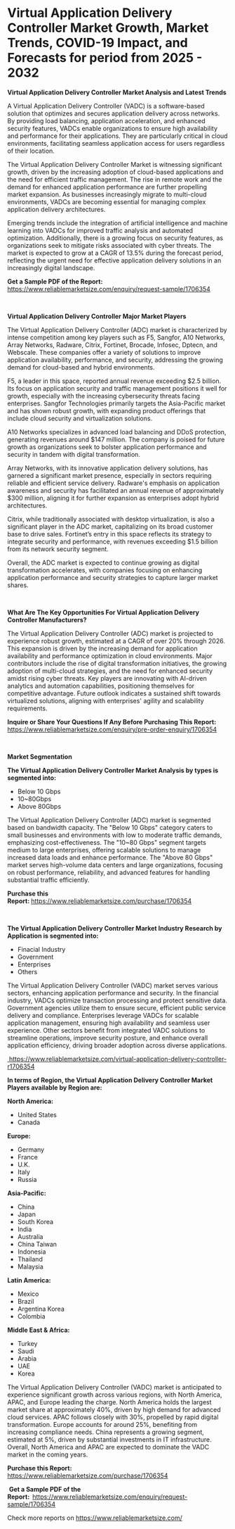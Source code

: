 <p><h1>Virtual Application Delivery Controller Market Growth, Market Trends, COVID-19 Impact, and Forecasts for period from 2025 - 2032</h1></p><p><strong>Virtual Application Delivery Controller Market Analysis and Latest Trends</strong></p>
<p><p>A Virtual Application Delivery Controller (VADC) is a software-based solution that optimizes and secures application delivery across networks. By providing load balancing, application acceleration, and enhanced security features, VADCs enable organizations to ensure high availability and performance for their applications. They are particularly critical in cloud environments, facilitating seamless application access for users regardless of their location.</p><p>The Virtual Application Delivery Controller Market is witnessing significant growth, driven by the increasing adoption of cloud-based applications and the need for efficient traffic management. The rise in remote work and the demand for enhanced application performance are further propelling market expansion. As businesses increasingly migrate to multi-cloud environments, VADCs are becoming essential for managing complex application delivery architectures.</p><p>Emerging trends include the integration of artificial intelligence and machine learning into VADCs for improved traffic analysis and automated optimization. Additionally, there is a growing focus on security features, as organizations seek to mitigate risks associated with cyber threats. The market is expected to grow at a CAGR of 13.5% during the forecast period, reflecting the urgent need for effective application delivery solutions in an increasingly digital landscape.</p></p>
<p><strong>Get a Sample PDF of the Report:&nbsp;</strong> <a href="https://www.reliablemarketsize.com/enquiry/request-sample/1706354?utm_campaign=3129&utm_medium=2&utm_source=Github&utm_content=ia&utm_term=10032025&utm_id=virtual-application-delivery-controller">https://www.reliablemarketsize.com/enquiry/request-sample/1706354</a></p>
<p>&nbsp;</p>
<p><strong>Virtual Application Delivery Controller Major Market Players</strong></p>
<p><p>The Virtual Application Delivery Controller (ADC) market is characterized by intense competition among key players such as F5, Sangfor, A10 Networks, Array Networks, Radware, Citrix, Fortinet, Brocade, Infosec, Dptecn, and Webscale. These companies offer a variety of solutions to improve application availability, performance, and security, addressing the growing demand for cloud-based and hybrid environments.</p><p>F5, a leader in this space, reported annual revenue exceeding $2.5 billion. Its focus on application security and traffic management positions it well for growth, especially with the increasing cybersecurity threats facing enterprises. Sangfor Technologies primarily targets the Asia-Pacific market and has shown robust growth, with expanding product offerings that include cloud security and virtualization solutions.</p><p>A10 Networks specializes in advanced load balancing and DDoS protection, generating revenues around $147 million. The company is poised for future growth as organizations seek to bolster application performance and security in tandem with digital transformation.</p><p>Array Networks, with its innovative application delivery solutions, has garnered a significant market presence, especially in sectors requiring reliable and efficient service delivery. Radware's emphasis on application awareness and security has facilitated an annual revenue of approximately $300 million, aligning it for further expansion as enterprises adopt hybrid architectures.</p><p>Citrix, while traditionally associated with desktop virtualization, is also a significant player in the ADC market, capitalizing on its broad customer base to drive sales. Fortinet’s entry in this space reflects its strategy to integrate security and performance, with revenues exceeding $1.5 billion from its network security segment.</p><p>Overall, the ADC market is expected to continue growing as digital transformation accelerates, with companies focusing on enhancing application performance and security strategies to capture larger market shares.</p></p>
<p>&nbsp;</p>
<p><strong>What Are The Key Opportunities For Virtual Application Delivery Controller Manufacturers?</strong></p>
<p><p>The Virtual Application Delivery Controller (ADC) market is projected to experience robust growth, estimated at a CAGR of over 20% through 2026. This expansion is driven by the increasing demand for application availability and performance optimization in cloud environments. Major contributors include the rise of digital transformation initiatives, the growing adoption of multi-cloud strategies, and the need for enhanced security amidst rising cyber threats. Key players are innovating with AI-driven analytics and automation capabilities, positioning themselves for competitive advantage. Future outlook indicates a sustained shift towards virtualized solutions, aligning with enterprises' agility and scalability requirements.</p></p>
<p><strong>Inquire or Share Your Questions If Any Before Purchasing This Report:</strong> <a href="https://www.reliablemarketsize.com/enquiry/pre-order-enquiry/1706354?utm_campaign=3129&utm_medium=2&utm_source=Github&utm_content=ia&utm_term=10032025&utm_id=virtual-application-delivery-controller">https://www.reliablemarketsize.com/enquiry/pre-order-enquiry/1706354</a></p>
<p>&nbsp;</p>
<p><strong>Market Segmentation</strong></p>
<p><strong>The Virtual Application Delivery Controller Market Analysis by types is segmented into:</strong></p>
<p><ul><li>Below 10 Gbps</li><li>10~80Gbps</li><li>Above 80Gbps</li></ul></p>
<p><p>The Virtual Application Delivery Controller (ADC) market is segmented based on bandwidth capacity. The "Below 10 Gbps" category caters to small businesses and environments with low to moderate traffic demands, emphasizing cost-effectiveness. The "10~80 Gbps" segment targets medium to large enterprises, offering scalable solutions to manage increased data loads and enhance performance. The "Above 80 Gbps" market serves high-volume data centers and large organizations, focusing on robust performance, reliability, and advanced features for handling substantial traffic efficiently.</p></p>
<p><strong>Purchase this Report:&nbsp;</strong><a href="https://www.reliablemarketsize.com/purchase/1706354?utm_campaign=3129&utm_medium=2&utm_source=Github&utm_content=ia&utm_term=10032025&utm_id=virtual-application-delivery-controller">https://www.reliablemarketsize.com/purchase/1706354</a></p>
<p>&nbsp;</p>
<p><strong>The Virtual Application Delivery Controller Market Industry Research by Application is segmented into:</strong></p>
<p><ul><li>Finacial Industry</li><li>Government</li><li>Enterprises</li><li>Others</li></ul></p>
<p><p>The Virtual Application Delivery Controller (VADC) market serves various sectors, enhancing application performance and security. In the financial industry, VADCs optimize transaction processing and protect sensitive data. Government agencies utilize them to ensure secure, efficient public service delivery and compliance. Enterprises leverage VADCs for scalable application management, ensuring high availability and seamless user experience. Other sectors benefit from integrated VADC solutions to streamline operations, improve security posture, and enhance overall application efficiency, driving broader adoption across diverse applications.</p></p>
<p><a href="https://www.reliablemarketsize.com/virtual-application-delivery-controller-r1706354?utm_campaign=3129&utm_medium=2&utm_source=Github&utm_content=ia&utm_term=10032025&utm_id=virtual-application-delivery-controller">&nbsp;https://www.reliablemarketsize.com/virtual-application-delivery-controller-r1706354</a></p>
<p><strong>In terms of Region, the Virtual Application Delivery Controller Market Players available by Region are:</strong></p>
<p>
    <p> <strong> North America: </strong>
        <ul>
            <li>United States</li>
            <li>Canada</li>
        </ul>
        </p> 
    <p> <strong> Europe: </strong>
        <ul>
            <li>Germany</li>
            <li>France</li>
            <li>U.K.</li>
            <li>Italy</li>
            <li>Russia</li>
        </ul>
        </p> 
    <p> <strong> Asia-Pacific: </strong>
        <ul>
            <li>China</li>
            <li>Japan</li>
            <li>South Korea</li>
            <li>India</li>
            <li>Australia</li>
            <li>China Taiwan</li>
            <li>Indonesia</li>
            <li>Thailand</li>
            <li>Malaysia</li>
        </ul>
        </p> 
    <p> <strong> Latin America: </strong>
        <ul>
            <li>Mexico</li>
            <li>Brazil</li>
            <li>Argentina Korea</li>
            <li>Colombia</li>
        </ul>
        </p> 
    <p> <strong> Middle East & Africa: </strong>
        <ul>
            <li>Turkey</li>
            <li>Saudi</li>
            <li>Arabia</li>
            <li>UAE</li>
            <li>Korea</li>
        </ul>
    </p>
    </p>
<p><p>The Virtual Application Delivery Controller (VADC) market is anticipated to experience significant growth across various regions, with North America, APAC, and Europe leading the charge. North America holds the largest market share at approximately 40%, driven by high demand for advanced cloud services. APAC follows closely with 30%, propelled by rapid digital transformation. Europe accounts for around 25%, benefiting from increasing compliance needs. China represents a growing segment, estimated at 5%, driven by substantial investments in IT infrastructure. Overall, North America and APAC are expected to dominate the VADC market in the coming years.</p></p>
<p><strong>Purchase this Report: </strong><a href="https://www.reliablemarketsize.com/purchase/1706354?utm_campaign=3129&utm_medium=2&utm_source=Github&utm_content=ia&utm_term=10032025&utm_id=virtual-application-delivery-controller">https://www.reliablemarketsize.com/purchase/1706354</a></p>
<p>&nbsp;<strong>Get a Sample PDF of the Report:&nbsp;&nbsp;</strong><a href="https://www.reliablemarketsize.com/enquiry/request-sample/1706354?utm_campaign=3129&utm_medium=2&utm_source=Github&utm_content=ia&utm_term=10032025&utm_id=virtual-application-delivery-controller">https://www.reliablemarketsize.com/enquiry/request-sample/1706354</a></p>
<p><strong></strong></p>
<p>Check more reports on <a href="https://www.reliablemarketsize.com/?utm_campaign=3129&utm_medium=2&utm_source=Github&utm_content=ia&utm_term=10032025&utm_id=virtual-application-delivery-controller">https://www.reliablemarketsize.com/</a></p>